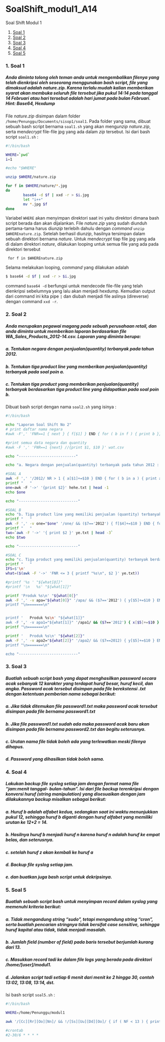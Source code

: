 # SoalShift_modul1_A14

Soal Shift Modul 1
1. [Soal 1](#1-soal-1)
2. [Soal 2](#2-soal-2)
3. [Soal 3](#3-soal-3)
4. [Soal 4](#4-soal-4)
5. [Soal 5](#5-soal-5)



### 1. Soal 1
##### Anda diminta tolong oleh teman anda untuk mengembalikan filenya yang telah dienkripsi oleh seseorang menggunakan bash script, file yang dimaksud adalah nature.zip. Karena terlalu mudah kalian memberikan syarat akan membuka seluruh file tersebut jika pukul 14:14 pada tanggal 14 Februari atau hari tersebut adalah hari jumat pada bulan Februari. Hint: Base64, Hexdump

File *nature.zip* disimpan dalam folder `/home/Penunggu/Documents/sisop1/soal1`. Pada folder yang sama, dibuat sebuah bash script bernama `soal1.sh` yang akan meng*unzip* *nature.zip*, serta men*decrypt* file-file jpg yang ada dalam *zip* tersebut.
Isi dari bash script `soal1.sh` :

```sh
#!/bin/bash

WHERE=`pwd`
i=1

#echo "$WHERE"

unzip $WHERE/nature.zip

for f in $WHERE/nature/*.jpg
do
        base64 -d $f | xxd -r > $i.jpg
        let "i++"
        mv *.jpg $f
done

```

Variabel `WHERE` akan menyimpan direktori saat ini yaitu direktori dimana bash script berada dan akan dijalankan.
File *nature.zip* yang sudah diunduh pertama-tama harus di*unzip* terlebih dahulu dengan *command* `unzip $WHEREnature.zip`.
Setelah berhasil di*unzip*, hasilnya tersimpan dalam sebuah direktori bernama *nature*. Untuk men*decrypt* tiap file jpg yang ada di dalam direktori *nature*, dilakukan looping untuk semua file yang ada pada direktori tersebut 

``` for f in $WHEREnature.zip```

Selama melakukan looping, *command* yang dilakukan adalah 
```sh
$ base64 -d $f | xxd -r > $i.jpg
```
command `base64 -d` berfungsi untuk mendecode file-file yang telah dienkripsi sebelumnya yang lalu akan menjadi hexdump. Kemudian output dari command ini kita pipe `|` dan diubah menjadi file aslinya (direverse) dengan command `xxd -r`.


### 2. Soal 2
##### Anda merupakan pegawai magang pada sebuah perusahaan retail, dan anda diminta untuk memberikan laporan berdasarkan file WA_Sales_Products_2012-14.csv. Laporan yang diminta berupa:

##### a. Tentukan negara dengan penjualan(quantity) terbanyak pada tahun 2012.
##### b. Tentukan tiga product line yang memberikan penjualan(quantity) terbanyak pada soal poin a.
##### c. Tentukan tiga product yang memberikan penjualan(quantity) terbanyak berdasarkan tiga product line yang didapatkan pada soal poin b.

Dibuat bash script dengan nama `soal2.sh` yang isinya :

```sh
#!/bin/bash

echo "Laporan Soal Shift No 2"
# print daftar nama negara
#awk -F',' 'FNR==1 { next } { f[$1] } END { for ( b in f ) { print b }}' wat.csv

#print semua data negara dan quantity
#awk -F ',' 'FNR==1 {next} //{print $1, $10 }' wat.csv

echo "--------------------------"

echo "a. Negara dengan penjualan(quantity) terbanyak pada tahun 2012 : "

#SOAL A
awk -F ',' '/2012/ NR > 1 { a[$1]+=$10 } END { for ( b in a ) { print a[b], "->", b }}' wat.csv | sort -rn > hehe.txt 
printf "   "
one=awk -F '->' '{print $2}' hehe.txt | head -1
echo $one

echo "---------------------------"

#SOAL B
echo "b. Tiga product line yang memiliki penjualan (quantity) terbanyak : "
printf "   "
awk -F ',' -v one="$one" '/one/ && ($7=='2012') { f[$4]+=$10 } END { for ( r in f ) { print f[r], "->", r }}' wat.csv | sort -rn > ye.txt
printf "   "
two=`awk -F '->' '{ print $2 }' ye.txt | head -3`
echo $two

echo "---------------------------"

#SOAL C
echo "c. Tiga product yang memiliki penjualan(quantity) terbanyak berdasarkan product line soal b : "
printf "   "
IFS=$'\n'
what=($(awk -F '->' 'FNR <= 3 { printf "%s\n", $2 }' ye.txt))

#printf '%s ' "${what[@]}"
#printf '\n   %s' "${what[1]}"

printf 'Produk %s\n' "${what[0]}"
awk -F ',' -v apa="${what[0]}" '/apa/ && ($7=='2012') { y[$5]+=$10 } END { for (o in y) { print y[o], "->", o }}' wat.csv | sort -rn |awk -F '->' '{ print " $
printf "\n=======\n"


printf '   Produk %s\n' "${what[1]}"
awk -F ',' -v apa1="${what[1]}" '/apa1/ && ($7=='2012') { x[$5]+=$10 } END { for (o in x) { print x[o], "->", o }}' wat.csv | sort -rn |awk -F '->' '{ print $
printf "\n=======\n"

printf '   Produk %s\n' "${what[2]}"
awk -F ',' -v apa2="${what[2]}" '/apa2/ && ($7==2012) { y[$5]+=$10 } END { for (o in y) { print y[o], "->", o }}' wat.csv | sort -rn |awk -F '->' '{ print " $
printf "\n=======\n"

echo "---------------------------"

```



### 3. Soal 3
##### Buatlah sebuah script bash yang dapat menghasilkan password secara acak sebanyak 12 karakter yang terdapat huruf besar, huruf kecil, dan angka. Password acak tersebut disimpan pada file berekstensi .txt dengan ketentuan pemberian nama sebagai berikut:

##### a. Jika tidak ditemukan file password1.txt maka password acak tersebut disimpan pada file bernama password1.txt
##### b. Jika file password1.txt sudah ada maka password acak baru akan disimpan pada file bernama password2.txt dan begitu seterusnya.
##### c. Urutan nama file tidak boleh ada yang terlewatkan meski filenya dihapus.
##### d. Password yang dihasilkan tidak boleh sama.



### 4. Soal 4
##### Lakukan backup file syslog setiap jam dengan format nama file “jam:menit tanggal- bulan-tahun”. Isi dari file backup terenkripsi dengan konversi huruf (string manipulation) yang disesuaikan dengan jam dilakukannya backup misalkan sebagai berikut:

##### a. Huruf b adalah alfabet kedua, sedangkan saat ini waktu menunjukkan pukul 12, sehingga huruf b diganti dengan huruf alfabet yang memiliki urutan ke 12+2 = 14.
##### b. Hasilnya huruf b menjadi huruf n karena huruf n adalah huruf ke empat belas, dan seterusnya.
##### c. setelah huruf z akan kembali ke huruf a
##### d. Backup file syslog setiap jam.
##### e. dan buatkan juga bash script untuk dekripsinya.




### 5. Soal 5
##### Buatlah sebuah script bash untuk menyimpan record dalam syslog yang memenuhi kriteria berikut:

##### a. Tidak mengandung string “sudo”, tetapi mengandung string “cron”, serta buatlah pencarian stringnya tidak bersifat case sensitive, sehingga huruf kapital atau tidak, tidak menjadi masalah.
##### b. Jumlah field (number of field) pada baris tersebut berjumlah kurang dari 13.
##### c. Masukkan record tadi ke dalam file logs yang berada pada direktori /home/[user]/modul1.
##### d. Jalankan script tadi setiap 6 menit dari menit ke 2 hingga 30, contoh 13:02, 13:08, 13:14, dst.

Isi bash script `soal5.sh` :

```sh
#!/bin/bash

WHERE=/home/Penunggu/modul1

awk '/[Cc][Rr][Oo][Nn]/ && !/[Ss][Uu][Dd][Oo]/ { if ( NF < 13 ) { print $0 }}' /var/log/syslog >> $WHERE/logs

#crontab
#2-30/6 * * * *

```
